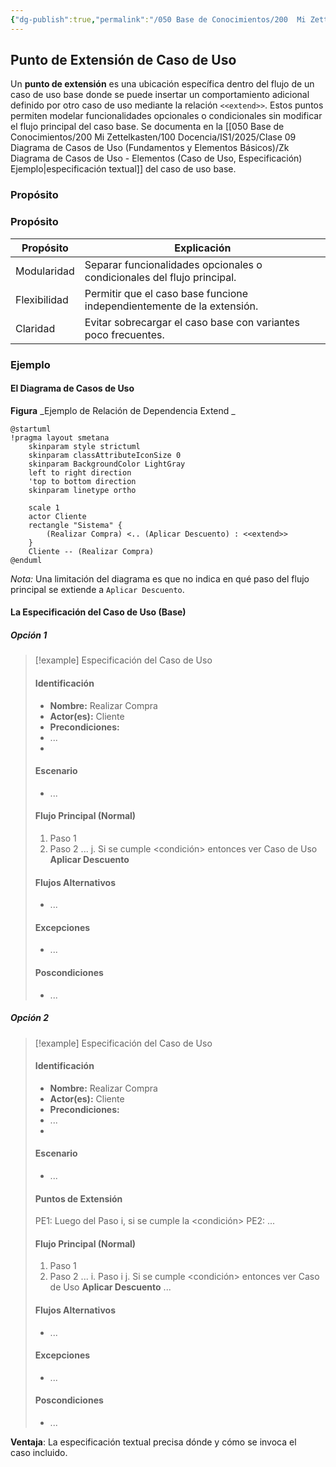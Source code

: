 ```yaml
---
{"dg-publish":true,"permalink":"/050 Base de Conocimientos/200  Mi Zettelkasten/100 Docencia/IS1/2025/Clase 09 Diagrama de Casos de Uso (Fundamentos y Elementos Básicos)/Zk Diagrama de Casos de Uso - Elementos (Caso de Uso, Punto de Extensión)/","tags":["digitalGarden","diagramaCasosDeUso"]}
---
```


## Punto de Extensión de Caso de Uso

Un **punto de extensión** es una ubicación específica dentro del flujo de un caso de uso base donde se puede insertar un comportamiento adicional definido por otro caso de uso mediante la relación `<<extend>>`. Estos puntos permiten modelar funcionalidades opcionales o condicionales sin modificar el flujo principal del caso base. Se documenta en la [[050 Base de Conocimientos/200  Mi Zettelkasten/100 Docencia/IS1/2025/Clase 09 Diagrama de Casos de Uso (Fundamentos y Elementos Básicos)/Zk Diagrama de Casos de Uso - Elementos (Caso de Uso, Especificación) Ejemplo\|especificación textual]] del caso de uso base.

### Propósito

<div class="transclusion internal-embed is-loaded"><div class="markdown-embed">



### Propósito

| Propósito    | Explicación                                                             |
| ------------ | ----------------------------------------------------------------------- |
| Modularidad  | Separar funcionalidades opcionales o condicionales del flujo principal. |
| Flexibilidad | Permitir que el caso base funcione independientemente de la extensión.  |
| Claridad     | Evitar sobrecargar el caso base con variantes poco frecuentes.          |


</div></div>


### Ejemplo

#### El Diagrama de Casos de Uso
**Figura**
_Ejemplo de Relación de Dependencia Extend _
```plantuml
@startuml
!pragma layout smetana
	skinparam style strictuml
	skinparam classAttributeIconSize 0
	skinparam BackgroundColor LightGray
	left to right direction
	'top to bottom direction
	skinparam linetype ortho

	scale 1
	actor Cliente	
	rectangle "Sistema" {
		(Realizar Compra) <.. (Aplicar Descuento) : <<extend>>
	}
	Cliente -- (Realizar Compra)
@enduml
```
_Nota:_ Una limitación del diagrama es que no indica en qué paso del flujo principal se extiende a `Aplicar Descuento`.

#### La Especificación del Caso de Uso (Base)

##### Opción 1
>[!example] Especificación del Caso de Uso
> #### Identificación
>- **Nombre:** Realizar Compra
>- **Actor(es):** Cliente
>- **Precondiciones:**
>- ...
>- 
>#### Escenario
>- ...
> 
>#### Flujo Principal (Normal)
>1. Paso 1
>2. Paso 2
>...
>j. Si se cumple <condición> entonces ver Caso de Uso **Aplicar Descuento**
>
>#### Flujos Alternativos
>- ...
>
>#### Excepciones
>- ...
>#### Poscondiciones
>- ...

##### Opción 2
>[!example] Especificación del Caso de Uso
> #### Identificación
>- **Nombre:** Realizar Compra
>- **Actor(es):** Cliente
>- **Precondiciones:**
>- ...
>- 
>#### Escenario
>- ...
> #### Puntos de Extensión
> PE1: Luego del Paso i, si se cumple la <condición>
> PE2: ...
> 
>#### Flujo Principal (Normal)
>1. Paso 1
>2. Paso 2
>...
>i. Paso i
>j. Si se cumple <condición> entonces ver Caso de Uso **Aplicar Descuento**
>...
>
>#### Flujos Alternativos
>- ...
>
>#### Excepciones
>- ...
>#### Poscondiciones
>- ...

**Ventaja**: La especificación textual precisa dónde y cómo se invoca el caso incluido.
